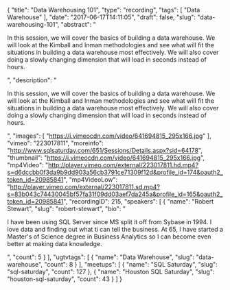 {
  "title": "Data Warehousing 101",
  "type": "recording",
  "tags": [
    "Data Warehouse"
  ],
  "date": "2017-06-17T14:11:05",
  "draft": false,
  "slug": "data-warehousing-101",
  "abstract": "<p>In this session, we will cover the basics of building a data warehouse. We will look at the Kimball and Inman methodologies and see what will fit the situations in building a data warehouse most effectively. We will also cover doing a slowly changing dimension that will load in seconds instead of hours.</p>",
  "description": "<p>In this session, we will cover the basics of building a data warehouse. We will look at the Kimball and Inman methodologies and see what will fit the situations in building a data warehouse most effectively. We will also cover doing a slowly changing dimension that will load in seconds instead of hours.</p>",
  "images": [
    "https://i.vimeocdn.com/video/641694815_295x166.jpg"
  ],
  "vimeo": "223017811",
  "moreinfo": "http://www.sqlsaturday.com/651/Sessions/Details.aspx?sid=64178",
  "thumbnail": "https://i.vimeocdn.com/video/641694815_295x166.jpg",
  "mp4Video": "http://player.vimeo.com/external/223017811.hd.mp4?s=d6dccbb0f3da9b9dd903a56cb3791ce71309f12d&profile_id=174&oauth2_token_id=20985841",
  "mp4VideoLow": "http://player.vimeo.com/external/223017811.sd.mp4?s=83b043c74430045bf57fa31f09dd03aef7da245a&profile_id=165&oauth2_token_id=20985841",
  "recordingID": 215,
  "speakers": [
    {
      "name": "Robert Stewart",
      "slug": "robert-stewart",
      "bio": "<p>I have been using SQL Server since MS split it off from Sybase in 1994. I love data and finding out what ti can tell the business. At 65, I have started a Master's of Science degree in Business Analytics so I can become even better at making data knowledge.</p>",
      "count": 5
    }
  ],
  "ugtvtags": [
    {
      "name": "Data Warehouse",
      "slug": "data-warehouse",
      "count": 8
    }
  ],
  "meetups": [
    {
      "name": "SQL Saturday",
      "slug": "sql-saturday",
      "count": 127
    },
    {
      "name": "Houston SQL Saturday",
      "slug": "houston-sql-saturday",
      "count": 43
    }
  ]
}